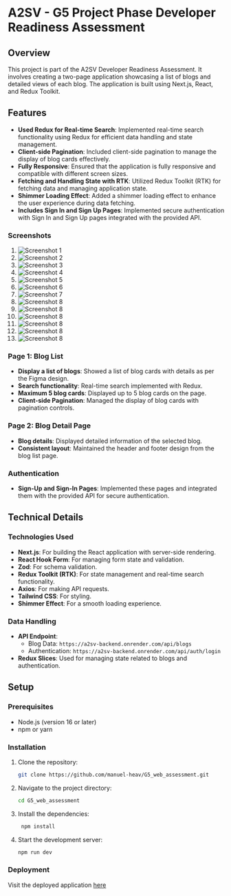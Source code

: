 # A2SV - G5 Project Phase Developer Readiness Assessment

## Overview

This project is part of the A2SV Developer Readiness Assessment. It involves creating a two-page application showcasing a list of blogs and detailed views of each blog. The application is built using Next.js, React, and Redux Toolkit.

## Features

- **Used Redux for Real-time Search**: Implemented real-time search functionality using Redux for efficient data handling and state management.
- **Client-side Pagination**: Included client-side pagination to manage the display of blog cards effectively.
- **Fully Responsive**: Ensured that the application is fully responsive and compatible with different screen sizes.
- **Fetching and Handling State with RTK**: Utilized Redux Toolkit (RTK) for fetching data and managing application state.
- **Shimmer Loading Effect**: Added a shimmer loading effect to enhance the user experience during data fetching.
- **Includes Sign In and Sign Up Pages**: Implemented secure authentication with Sign In and Sign Up pages integrated with the provided API.

### Screenshots

1. ![Screenshot 1](./screenshots/1.png)
2. ![Screenshot 2](./screenshots/2.png)
3. ![Screenshot 3](./screenshots/3.png)
4. ![Screenshot 4](./screenshots/4.png)
5. ![Screenshot 5](./screenshots/5.png)
6. ![Screenshot 6](./screenshots/6.png)
7. ![Screenshot 7](./screenshots/7.png)
8. ![Screenshot 8](./screenshots/8.png)
9. ![Screenshot 8](./screenshots/9.png)
10. ![Screenshot 8](./screenshots/10.png)
11. ![Screenshot 8](./screenshots/11.png)
12. ![Screenshot 8](./screenshots/12.png)
13. ![Screenshot 8](./screenshots/13.png)

### Page 1: Blog List

- **Display a list of blogs**: Showed a list of blog cards with details as per the Figma design.
- **Search functionality**: Real-time search implemented with Redux.
- **Maximum 5 blog cards**: Displayed up to 5 blog cards on the page.
- **Client-side Pagination**: Managed the display of blog cards with pagination controls.

### Page 2: Blog Detail Page

- **Blog details**: Displayed detailed information of the selected blog.
- **Consistent layout**: Maintained the header and footer design from the blog list page.

### Authentication

- **Sign-Up and Sign-In Pages**: Implemented these pages and integrated them with the provided API for secure authentication.

## Technical Details

### Technologies Used

- **Next.js**: For building the React application with server-side rendering.
- **React Hook Form**: For managing form state and validation.
- **Zod**: For schema validation.
- **Redux Toolkit (RTK)**: For state management and real-time search functionality.
- **Axios**: For making API requests.
- **Tailwind CSS**: For styling.
- **Shimmer Effect**: For a smooth loading experience.

### Data Handling

- **API Endpoint**:
  - Blog Data: `https://a2sv-backend.onrender.com/api/blogs`
  - Authentication: `https://a2sv-backend.onrender.com/api/auth/login`
- **Redux Slices**: Used for managing state related to blogs and authentication.

## Setup

### Prerequisites

- Node.js (version 16 or later)
- npm or yarn

### Installation

1. Clone the repository:
   ```bash
   git clone https://github.com/manuel-heav/G5_web_assessment.git
   ```
2. Navigate to the project directory:
   ```bash
   cd G5_web_assessment
   ```
3. Install the dependencies:
   ```bash
    npm install
   ```
4. Start the development server:
   ```bash
   npm run dev
   ```

### Deployment
Visit the deployed application [here](https://blog-app-zeta-rosy.vercel.app/)
